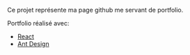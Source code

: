 Ce projet représente ma page github me servant de portfolio.

Portfolio réalisé avec:
- [React](https://reactjs.org/)
- [Ant Design](https://ant.design/)
